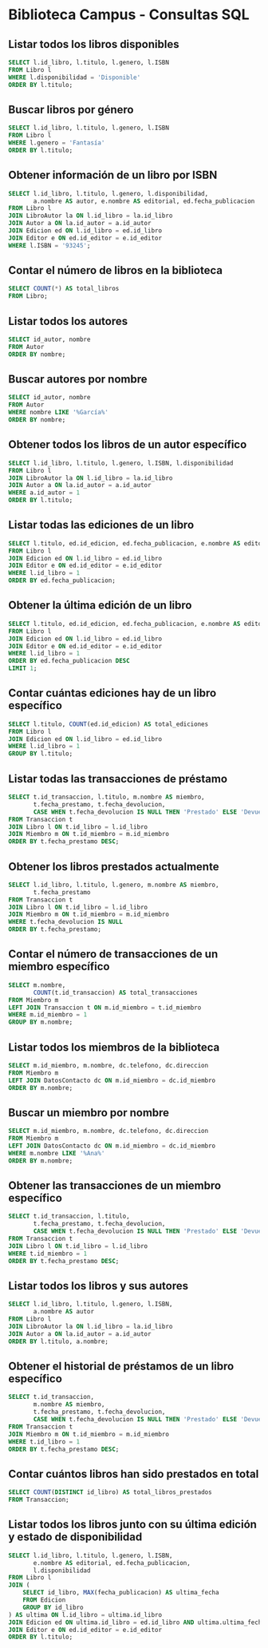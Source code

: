 # Biblioteca Campus - Consultas SQL

## Listar todos los libros disponibles
```sql
SELECT l.id_libro, l.titulo, l.genero, l.ISBN
FROM Libro l
WHERE l.disponibilidad = 'Disponible'
ORDER BY l.titulo;
```

## Buscar libros por género
```sql
SELECT l.id_libro, l.titulo, l.genero, l.ISBN
FROM Libro l
WHERE l.genero = 'Fantasía'
ORDER BY l.titulo;
```

## Obtener información de un libro por ISBN
```sql
SELECT l.id_libro, l.titulo, l.genero, l.disponibilidad,
       a.nombre AS autor, e.nombre AS editorial, ed.fecha_publicacion
FROM Libro l
JOIN LibroAutor la ON l.id_libro = la.id_libro
JOIN Autor a ON la.id_autor = a.id_autor
JOIN Edicion ed ON l.id_libro = ed.id_libro
JOIN Editor e ON ed.id_editor = e.id_editor
WHERE l.ISBN = '93245';
```

## Contar el número de libros en la biblioteca
```sql
SELECT COUNT(*) AS total_libros 
FROM Libro;
```

## Listar todos los autores
```sql
SELECT id_autor, nombre
FROM Autor
ORDER BY nombre;
```

## Buscar autores por nombre
```sql
SELECT id_autor, nombre
FROM Autor
WHERE nombre LIKE '%García%'
ORDER BY nombre;
```

## Obtener todos los libros de un autor específico
```sql
SELECT l.id_libro, l.titulo, l.genero, l.ISBN, l.disponibilidad
FROM Libro l
JOIN LibroAutor la ON l.id_libro = la.id_libro
JOIN Autor a ON la.id_autor = a.id_autor
WHERE a.id_autor = 1
ORDER BY l.titulo;
```

## Listar todas las ediciones de un libro
```sql
SELECT l.titulo, ed.id_edicion, ed.fecha_publicacion, e.nombre AS editorial
FROM Libro l
JOIN Edicion ed ON l.id_libro = ed.id_libro
JOIN Editor e ON ed.id_editor = e.id_editor
WHERE l.id_libro = 1
ORDER BY ed.fecha_publicacion;
```

## Obtener la última edición de un libro
```sql
SELECT l.titulo, ed.id_edicion, ed.fecha_publicacion, e.nombre AS editorial
FROM Libro l
JOIN Edicion ed ON l.id_libro = ed.id_libro
JOIN Editor e ON ed.id_editor = e.id_editor
WHERE l.id_libro = 1
ORDER BY ed.fecha_publicacion DESC
LIMIT 1;
```

## Contar cuántas ediciones hay de un libro específico
```sql
SELECT l.titulo, COUNT(ed.id_edicion) AS total_ediciones
FROM Libro l
JOIN Edicion ed ON l.id_libro = ed.id_libro
WHERE l.id_libro = 1
GROUP BY l.titulo;
```

## Listar todas las transacciones de préstamo
```sql
SELECT t.id_transaccion, l.titulo, m.nombre AS miembro,
       t.fecha_prestamo, t.fecha_devolucion,
       CASE WHEN t.fecha_devolucion IS NULL THEN 'Prestado' ELSE 'Devuelto' END AS estado
FROM Transaccion t
JOIN Libro l ON t.id_libro = l.id_libro
JOIN Miembro m ON t.id_miembro = m.id_miembro
ORDER BY t.fecha_prestamo DESC;
```

## Obtener los libros prestados actualmente
```sql
SELECT l.id_libro, l.titulo, l.genero, m.nombre AS miembro,
       t.fecha_prestamo
FROM Transaccion t
JOIN Libro l ON t.id_libro = l.id_libro
JOIN Miembro m ON t.id_miembro = m.id_miembro
WHERE t.fecha_devolucion IS NULL
ORDER BY t.fecha_prestamo;
```

## Contar el número de transacciones de un miembro específico
```sql
SELECT m.nombre, 
       COUNT(t.id_transaccion) AS total_transacciones
FROM Miembro m
LEFT JOIN Transaccion t ON m.id_miembro = t.id_miembro
WHERE m.id_miembro = 1
GROUP BY m.nombre;
```

## Listar todos los miembros de la biblioteca
```sql
SELECT m.id_miembro, m.nombre, dc.telefono, dc.direccion
FROM Miembro m
LEFT JOIN DatosContacto dc ON m.id_miembro = dc.id_miembro
ORDER BY m.nombre;
```

## Buscar un miembro por nombre
```sql
SELECT m.id_miembro, m.nombre, dc.telefono, dc.direccion
FROM Miembro m
LEFT JOIN DatosContacto dc ON m.id_miembro = dc.id_miembro
WHERE m.nombre LIKE '%Ana%'
ORDER BY m.nombre;
```

## Obtener las transacciones de un miembro específico
```sql
SELECT t.id_transaccion, l.titulo,
       t.fecha_prestamo, t.fecha_devolucion,
       CASE WHEN t.fecha_devolucion IS NULL THEN 'Prestado' ELSE 'Devuelto' END AS estado
FROM Transaccion t
JOIN Libro l ON t.id_libro = l.id_libro
WHERE t.id_miembro = 1
ORDER BY t.fecha_prestamo DESC;
```

## Listar todos los libros y sus autores
```sql
SELECT l.id_libro, l.titulo, l.genero, l.ISBN, 
       a.nombre AS autor
FROM Libro l
JOIN LibroAutor la ON l.id_libro = la.id_libro
JOIN Autor a ON la.id_autor = a.id_autor
ORDER BY l.titulo, a.nombre;
```

## Obtener el historial de préstamos de un libro específico
```sql
SELECT t.id_transaccion, 
       m.nombre AS miembro,
       t.fecha_prestamo, t.fecha_devolucion,
       CASE WHEN t.fecha_devolucion IS NULL THEN 'Prestado' ELSE 'Devuelto' END AS estado
FROM Transaccion t
JOIN Miembro m ON t.id_miembro = m.id_miembro
WHERE t.id_libro = 1
ORDER BY t.fecha_prestamo DESC;
```

## Contar cuántos libros han sido prestados en total
```sql
SELECT COUNT(DISTINCT id_libro) AS total_libros_prestados
FROM Transaccion;
```

## Listar todos los libros junto con su última edición y estado de disponibilidad
```sql
SELECT l.id_libro, l.titulo, l.genero, l.ISBN,
       e.nombre AS editorial, ed.fecha_publicacion,
       l.disponibilidad
FROM Libro l
JOIN (
    SELECT id_libro, MAX(fecha_publicacion) AS ultima_fecha
    FROM Edicion
    GROUP BY id_libro
) AS ultima ON l.id_libro = ultima.id_libro
JOIN Edicion ed ON ultima.id_libro = ed.id_libro AND ultima.ultima_fecha = ed.fecha_publicacion
JOIN Editor e ON ed.id_editor = e.id_editor
ORDER BY l.titulo;
```
